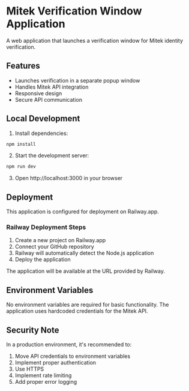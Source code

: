# Mitek Verification Window Application

A web application that launches a verification window for Mitek identity verification.

## Features

- Launches verification in a separate popup window
- Handles Mitek API integration
- Responsive design
- Secure API communication

## Local Development

1. Install dependencies:
```bash
npm install
```

2. Start the development server:
```bash
npm run dev
```

3. Open http://localhost:3000 in your browser

## Deployment

This application is configured for deployment on Railway.app.

### Railway Deployment Steps

1. Create a new project on Railway.app
2. Connect your GitHub repository
3. Railway will automatically detect the Node.js application
4. Deploy the application

The application will be available at the URL provided by Railway.

## Environment Variables

No environment variables are required for basic functionality. The application uses hardcoded credentials for the Mitek API.

## Security Note

In a production environment, it's recommended to:
1. Move API credentials to environment variables
2. Implement proper authentication
3. Use HTTPS
4. Implement rate limiting
5. Add proper error logging 